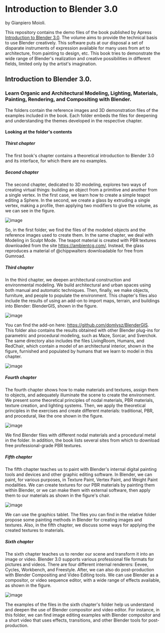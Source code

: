 # Introduction to Blender 3.0
by Gianpiero Moioli.

This repository contains the demo files of the book published by Apress [Introduction to Blender 3.0](https://).
The volume aims to provide the technical basis to use Blender creatively.
This software puts at our disposal a set of disparate instruments of expression available for many uses from art to architecture, from painting to design, etc.
This book tries to demonstrate the wide range of Blender's realization and creative possibilities in different fields, limited only by the artist's imagination.

## Introduction to Blender 3.0.
### Learn Organic and Architectural Modeling, Lighting, Materials, Painting, Rendering, and Compositing with Blender.

The folders contain the reference images and 3D demonstration files of the examples included in the book.
Each folder embeds the files for deepening and understanding the themes developed in the respective chapter.
#### Looking at the folder's contents
##### Thirst chapter
The first book's chapter contains a theoretical introduction to Blender 3.0 and its interface, for which there are no examples. 
##### Second chapter
The second chapter, dedicated to 3D modeling, explores two ways of creating virtual things: building an object from a primitive and another from a single vertex.
In the first case, we learn how to create a simple teapot editing a Sphere. In the second, we create a glass by extruding a single vertex, making a profile, then applying two modifiers to give the volume, as we can see in the figure.
 
 ![image](https://user-images.githubusercontent.com/95879583/148989563-4d387819-c020-4859-b196-4a0889b578d5.png)

So, in the first folder, we find the files of the modeled objects and the reference images used to create them.
In the same chapter, we deal with Modeling in Sculpt Mode.
The teapot material is created with PBR textures downloaded from the site https://ambientcg.com/.
Instead, the glass reproduces a material of @chippwalters downloadable for free from Gumroad.
##### Third chapter
In the third chapter, we deepen architectural construction and environmental modeling.
We build architectural and urban spaces using both manual and automatic techniques. Then, finally, we make objects, furniture, and people to populate the environment. 
This chapter's files also include the results of using an add-on to import maps, terrain, and buildings into Blender: BlenderGIS, shown in the figure.
 
 ![image](https://user-images.githubusercontent.com/95879583/148989643-b38ed33e-2ab3-4d83-92a9-1e6b44c17f43.png)

You can find the add-on here: https://github.com/domlysz/BlenderGIS.  
This folder also contains the results obtained with other Blender plug-ins for parametric and procedural modeling, such as Maze, Sorcar, and Sverchok.
The same directory also includes the files LivingRoom, Humans, and RedChair, which contain a model of an architectural interior, shown in the figure, furnished and populated by humans that we learn to model in this chapter.
 
![image](https://user-images.githubusercontent.com/95879583/148989739-da6f2255-848d-44b1-8469-a7113f26fa8a.png)

##### Fourth chapter
The fourth chapter shows how to make materials and textures, assign them to objects, and adequately illuminate the scene to create the environment.
We present some theoretical principles of nodal materials, PBR materials, texture creation, and lighting systems. Then, we apply the theoretical principles in the exercises and create different materials: traditional, PBR, and procedural, like the one shown in the figure.

 ![image](https://user-images.githubusercontent.com/95879583/148989789-5038609a-f32e-48dc-92c2-cf66ec647c92.png)

We find Blender files with different nodal materials and a procedural metal in the folder. In addition, the book lists several sites from which to download free professional-grade PBR textures.  
##### Fifth chapter
The fifth chapter teaches us to paint with Blender's internal digital painting tools and devices and other graphic editing software.
In Blender, we can paint, for various purposes, in Texture Paint, Vertex Paint, and Weight Paint modalities.
We can create textures for our PBR materials by painting them within Blender, or we can make them with external software, then apply them to our materials as shown in the figure's chair.
 
![image](https://user-images.githubusercontent.com/95879583/148989853-86087ae9-66b2-45f1-b9d0-2c8d793362ed.png)

We can use the graphics tablet.
The files you can find in the relative folder propose some painting methods in Blender for creating images and textures. Also, in the fifth chapter, we discuss some ways for applying the created textures to materials.
##### Sixth chapter
The sixth chapter teaches us to render our scene and transform it into an image or video. Blender 3.0 supports various professional file formats for pictures and videos.
There are four different internal renderers: Eevee, Cycles, Workbench, and Freestyle.
After, we can also do post-production with Blender Compositing and Video Editing tools. We can use Blender as a compositor, or video sequence editor, with a wide range of effects available, as shown in the figure.

![image](https://user-images.githubusercontent.com/95879583/148989958-6e97486c-8e14-43ca-a023-d7b3aacd4ffb.png)

The examples of the files in the sixth chapter's folder help us understand and deepen the use of Blender compositor and video editor. For instance, in this folder, we can find image editing examples with Blender compositor and a short video that uses effects, transitions, and other Blender tools for post-production.
